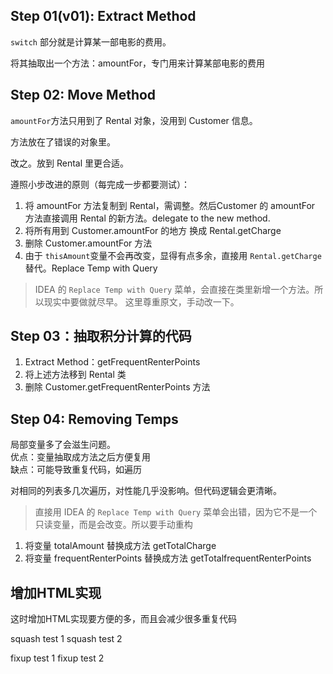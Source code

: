 ## Step 01(v01): Extract Method

`switch` 部分就是计算某一部电影的费用。

将其抽取出一个方法：amountFor，专门用来计算某部电影的费用

## Step 02: Move Method
`amountFor`方法只用到了 Rental 对象，没用到 Customer 信息。

方法放在了错误的对象里。

改之。放到 Rental 里更合适。

遵照小步改进的原则（每完成一步都要测试）：
1. 将 amountFor 方法复制到 Rental，需调整。然后Customer 的 amountFor 方法直接调用 Rental 的新方法。delegate to the new method.
2. 将所有用到 Customer.amountFor 的地方 换成 Rental.getCharge 
3. 删除 Customer.amountFor 方法
4. 由于 `thisAmount`变量不会再改变，显得有点多余，直接用 `Rental.getCharge` 替代。Replace Temp with Query

> IDEA 的 `Replace Temp with Query` 菜单，会直接在类里新增一个方法。所以现实中要做就尽早。
>这里尊重原文，手动改一下。
>
## Step 03：抽取积分计算的代码
1. Extract Method：getFrequentRenterPoints
2. 将上述方法移到 Rental 类
3. 删除 Customer.getFrequentRenterPoints 方法

## Step 04: Removing Temps
局部变量多了会滋生问题。  
优点：变量抽取成方法之后方便复用  
缺点：可能导致重复代码，如遍历

对相同的列表多几次遍历，对性能几乎没影响。但代码逻辑会更清晰。

> 直接用 IDEA 的 `Replace Temp with Query` 菜单会出错，因为它不是一个只读变量，而是会改变。所以要手动重构
>

1. 将变量 totalAmount 替换成方法 getTotalCharge
1. 将变量 frequentRenterPoints 替换成方法 getTotalfrequentRenterPoints

## 增加HTML实现
这时增加HTML实现要方便的多，而且会减少很多重复代码

squash test 1
squash test 2

fixup test 1
fixup test 2